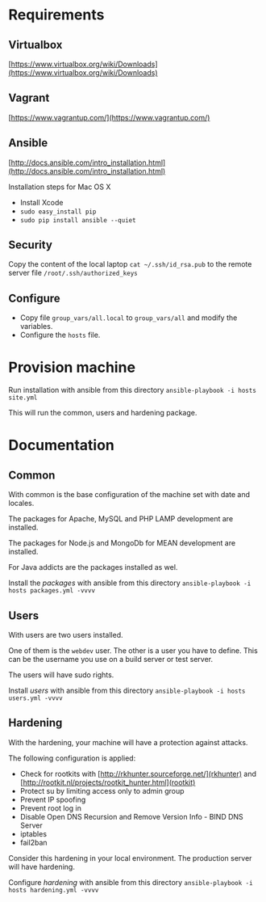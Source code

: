 

# Requirements

## Virtualbox
[https://www.virtualbox.org/wiki/Downloads](https://www.virtualbox.org/wiki/Downloads)

## Vagrant
[https://www.vagrantup.com/](https://www.vagrantup.com/)

## Ansible
[http://docs.ansible.com/intro_installation.html](http://docs.ansible.com/intro_installation.html)

Installation steps for Mac OS X
- Install Xcode
- ```sudo easy_install pip```
- ```sudo pip install ansible --quiet```

## Security
Copy the content of the local laptop ```cat ~/.ssh/id_rsa.pub``` to the remote server file ```/root/.ssh/authorized_keys```

## Configure 
- Copy file ```group_vars/all.local``` to ```group_vars/all``` and modify the variables.
- Configure the ```hosts``` file.


# Provision machine

Run installation with ansible from this directory
```ansible-playbook -i hosts site.yml```

This will run the common, users and hardening package.


# Documentation

## Common
With common is the base configuration of the machine set with date and locales.

The packages for Apache, MySQL and PHP LAMP development are installed.

The packages for Node.js and MongoDb for MEAN development are installed.

For Java addicts are the packages installed as wel.

Install the *packages* with ansible from this directory
```ansible-playbook -i hosts packages.yml -vvvv```

## Users
With users are two users installed.

One of them is the `webdev` user. The other is a user you have to define. This can be the username you use on a build server or test server.

The users will have sudo rights.

Install *users* with ansible from this directory
```ansible-playbook -i hosts users.yml -vvvv```

## Hardening
With the hardening, your machine will have a protection against attacks.

The following configuration is applied:
- Check for rootkits with [http://rkhunter.sourceforge.net/](rkhunter) and [http://rootkit.nl/projects/rootkit_hunter.html](rootkit)
- Protect su by limiting access only to admin group
- Prevent IP spoofing
- Prevent root log in
- Disable Open DNS Recursion and Remove Version Info  - BIND DNS Server
- iptables
- fail2ban

Consider this hardening in your local environment. The production server will have hardening.

Configure *hardening* with ansible from this directory
```ansible-playbook -i hosts hardening.yml -vvvv```

